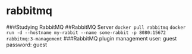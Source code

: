 # rabbitmq
###Studying RabbitMQ
##RabbitMQ Server
```docker pull rabbitmq```
```docker run -d --hostname my-rabbit --name some-rabbit -p 8080:15672 rabbitmq:3-management```
###RabbitMQ plugin management
user: guest
password: guest